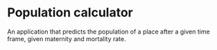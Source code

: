 # Population calculator
 An application that predicts the population of a place after a given time frame, given maternity and mortality rate. 
